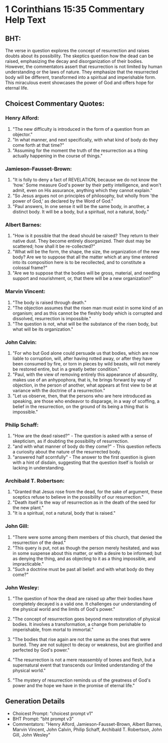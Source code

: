 # 1 Corinthians 15:35 Commentary Help Text

## BHT:
The verse in question explores the concept of resurrection and raises doubts about its possibility. The skeptics question how the dead can be raised, emphasizing the decay and disorganization of their bodies. However, the commentators assert that resurrection is not limited by human understanding or the laws of nature. They emphasize that the resurrected body will be different, transformed into a spiritual and imperishable form. This miraculous event showcases the power of God and offers hope for eternal life.

## Choicest Commentary Quotes:
### Henry Alford:
1. "The new difficulty is introduced in the form of a question from an objector."
2. "In what manner, and next specifically, with what kind of body do they come forth at that time?"
3. "Assuming for the moment the truth of the resurrection as a thing actually happening in the course of things."

### Jamieson-Fausset-Brown:
1. "It is folly to deny a fact of REVELATION, because we do not know the 'how.' Some measure God's power by their petty intelligence, and won't admit, even on His assurance, anything which they cannot explain."
2. "So Jesus argues not on principles of philosophy, but wholly from 'the power of God,' as declared by the Word of God."
3. "Paul answers, In one sense it will be the same body, in another, a distinct body. It will be a body, but a spiritual, not a natural, body."

### Albert Barnes:
1. "How is it possible that the dead should be raised? They return to their native dust. They become entirely disorganized. Their dust may be scattered; how shall it be re-collected?" 
2. "What will be the form, the shape, the size, the organization of the new body? Are we to suppose that all the matter which at any time entered into its composition here is to be recollected, and to constitute a colossal frame?"
3. "Are we to suppose that the bodies will be gross, material, and needing support and nourishment, or, that there will be a new organization?"

### Marvin Vincent:
1. "The body is raised through death." 
2. "The objection assumes that the risen man must exist in some kind of an organism; and as this cannot be the fleshly body which is corrupted and dissolved, resurrection is impossible."
3. "The question is not, what will be the substance of the risen body, but what will be its organization."

### John Calvin:
1. "For who but God alone could persuade us that bodies, which are now liable to corruption, will, after having rotted away, or after they have been consumed by fire, or torn in pieces by wild beasts, will not merely be restored entire, but in a greatly better condition."
2. "Paul, with the view of removing entirely this appearance of absurdity, makes use of an anhypophora, that is, he brings forward by way of objection, in the person of another, what appears at first view to be at variance with the doctrine of a resurrection."
3. "Let us observe, then, that the persons who are here introduced as speaking, are those who endeavor to disparage, in a way of scoffing, a belief in the resurrection, on the ground of its being a thing that is impossible."

### Philip Schaff:
1. "How are the dead raised?" - The question is asked with a sense of skepticism, as if doubting the possibility of resurrection.
2. "and with what manner of body do they come?" - This question reflects a curiosity about the nature of the resurrected body.
3. "answered half scornfully" - The answer to the first question is given with a hint of disdain, suggesting that the question itself is foolish or lacking in understanding.

### Archibald T. Robertson:
1. "Granted that Jesus rose from the dead, for the sake of argument, these sceptics refuse to believe in the possibility of our resurrection."
2. "Death itself is the way of resurrection as in the death of the seed for the new plant."
3. "It is a spiritual, not a natural, body that is raised."

### John Gill:
1. "There were some among them members of this church, that denied the resurrection of the dead."
2. "This query is put, not as though the person merely hesitated, and was in some suspense about this matter, or with a desire to be informed; but as denying the thing, and as objecting to it as a thing impossible, and impracticable."
3. "Such a doctrine must be past all belief: and with what body do they come?"

### John Wesley:
1. "The question of how the dead are raised up after their bodies have completely decayed is a valid one. It challenges our understanding of the physical world and the limits of God's power."

2. "The concept of resurrection goes beyond mere restoration of physical bodies. It involves a transformation, a change from perishable to imperishable, from mortal to immortal."

3. "The bodies that rise again are not the same as the ones that were buried. They are not subject to decay or weakness, but are glorified and perfected by God's power."

4. "The resurrection is not a mere reassembly of bones and flesh, but a supernatural event that transcends our limited understanding of the physical world."

5. "The mystery of resurrection reminds us of the greatness of God's power and the hope we have in the promise of eternal life."


## Generation Details
- Choicest Prompt: "choicest prompt v1"
- BHT Prompt: "bht prompt v3"
- Commentators: "Henry Alford, Jamieson-Fausset-Brown, Albert Barnes, Marvin Vincent, John Calvin, Philip Schaff, Archibald T. Robertson, John Gill, John Wesley"
